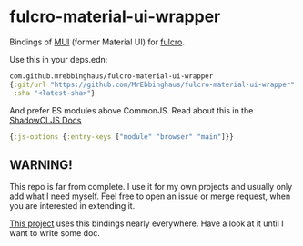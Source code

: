 # fulcro-material-ui-wrapper

Bindings of [MUI](https://mui.com/) (former Material UI) for [fulcro](https://github.com/fulcrologic/fulcro).

Use this in your deps.edn:

```clojure
com.github.mrebbinghaus/fulcro-material-ui-wrapper
{:git/url "https://github.com/MrEbbinghaus/fulcro-material-ui-wrapper"
 :sha "<latest-sha>"}
```

And prefer ES modules above CommonJS. Read about this in
the [ShadowCLJS Docs](https://shadow-cljs.github.io/docs/UsersGuide.html#js-entry-keys)

```clojure
{:js-options {:entry-keys ["module" "browser" "main"]}}
```

## WARNING!

This repo is far from complete. I use it for my own projects and usually only add what I need myself. Feel free to open
an issue or merge request, when you are interested in extending it.

[This project](https://github.com/hhucn/decide3) uses this bindings nearly everywhere.
Have a look at it until I want to write some doc.
